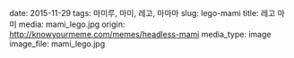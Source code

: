 date: 2015-11-29
tags: 마미루, 마미, 레고, 마마마
slug: lego-mami
title: 레고 마미
media: mami_lego.jpg
origin: http://knowyourmeme.com/memes/headless-mami
media_type: image
image_file: mami_lego.jpg
